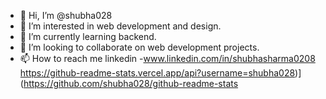 - 👋 Hi, I’m @shubha028
- 👀 I’m interested in web development and design.
- 🌱 I’m currently learning backend.
- 💞️ I’m looking to collaborate on web development projects.
- 📫 How to reach me linkedin -www.linkedin.com/in/shubhasharma0208
   https://github-readme-stats.vercel.app/api?username=shubha028)](https://github.com/shubha028/github-readme-stats
<!---
shubha028/shubha028 is a ✨ special ✨ repository because its `README.md` (this file) appears on your GitHub profile.
You can click the Preview link to take a look at your changes.
--->
